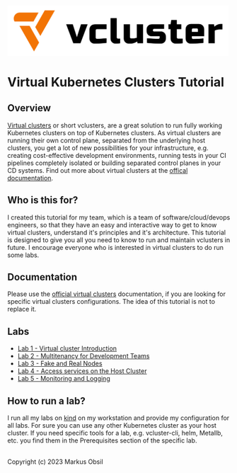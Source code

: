 <br>
<img src="https://raw.githubusercontent.com/loft-sh/vcluster/main/docs/static/media/vcluster_horizontal_black.svg" width="500">

# Virtual Kubernetes Clusters Tutorial

## Overview

[Virtual clusters](https://www.vcluster.com/docs/what-are-virtual-clusters) or short vclusters, are a great solution to run fully working Kubernetes clusters on top of Kubernetes clusters. As virtual clusters are running their own control plane, separated from the underlying host clusters, you get a lot of new possibilities for your infrastructure, e.g. creating cost-effective development environments, running tests in your CI pipelines completely isolated or building separated control planes in your CD systems. Find out more about virtual clusters at the [offical documentation](https://www.vcluster.com/docs/what-are-virtual-clusters).

## Who is this for?

I created this tutorial for my team, which is a team of software/cloud/devops engineers, so that they have an easy and interactive way to get to know virtual clusters, understand it's principles and it's architecture. This tutorial is designed to give you all you need to know to run and maintain vclusters in future. I encourage everyone who is interested in virtual clusters to do run some labs.

## Documentation

Please use the [official virtual clusters](https://www.vcluster.com/docs/what-are-virtual-clusters) documentation, if you are looking for specific virtual clusters configurations. The idea of this tutorial is not to replace it. 

## Labs

* [Lab 1 - Virtual cluster Introduction](/lab1)
* [Lab 2 - Multitenancy for Development Teams](/lab2)
* [Lab 3 - Fake and Real Nodes](/lab3)
* [Lab 4 - Access services on the Host Cluster](/lab4)
* [Lab 5 - Monitoring and Logging](/lab5)

## How to run a lab?

I run all my labs on [kind](https://kind.sigs.k8s.io/) on my workstation and provide my configuration for all labs. For sure you can use any other Kubernetes cluster as your host cluster. If you need specific tools for a lab, e.g. vcluster-cli, helm, Metallb, etc. you find them in the Prerequisites section of the specific lab.

<br>
Copyright (c) 2023 Markus Obsil